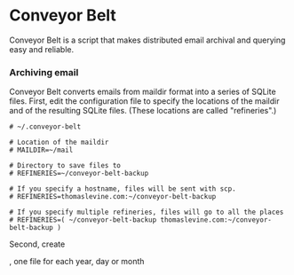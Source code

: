 Conveyor Belt
=====

Conveyor Belt is a script that makes distributed email archival and querying easy and reliable.

### Archiving email
Conveyor Belt converts emails from maildir format into a series of SQLite files. First, edit the configuration file to specify the locations of the maildir and of the resulting SQLite files. (These locations are called "refineries".)

    # ~/.conveyor-belt
    
    # Location of the maildir
    # MAILDIR=~/mail
    
    # Directory to save files to
    # REFINERIES=~/conveyor-belt-backup

    # If you specify a hostname, files will be sent with scp.
    # REFINERIES=thomaslevine.com:~/conveyor-belt-backup

    # If you specify multiple refineries, files will go to all the places
    # REFINERIES=( ~/conveyor-belt-backup thomaslevine.com:~/conveyor-belt-backup )

Second, create 

, one file for each year, day or month
